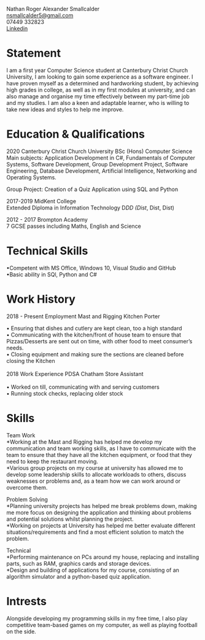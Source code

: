 Nathan Roger Alexander Smallcalder <br>
nsmallcalder5@gmail.com <br>
07449 332823 <br>
[Linkedin](https://www.linkedin.com/in/nathan-smallcalder-b83673209/)<br>



# Statement
I am a first year Computer Science student at Canterbury Christ Church University, I am looking to gain some experience as a software engineer. I have proven myself as a determined and hardworking student, by achieving high grades in college, as well as in my first modules at university, and can also manage and organise my time effectively between my part-time job and my studies. I am also a keen and adaptable learner, who is willing to take new ideas and styles to help me improve.

# Education & Qualifications
2020 		Canterbury Christ Church University    					           BSc (Hons) Computer Science <br>
Main subjects: Application Development in C#, Fundamentals of Computer Systems, Software Development, Group Development Project, Software Engineering, 
Database Development, Artificial Intelligence, Networking and Operating Systems.

Group Project: Creation of a Quiz Application using SQL and Python 

2017-2019	MidKent College <br>
Extended Diploma in Information Technology D*DD (Dist*, Dist, Dist)

2012 - 2017	Brompton Academy <br>
7 GCSE passes including Maths, English and Science

# Technical Skills 

•Competent with MS Office, Windows 10, Visual Studio and GitHub <br>
•Basic ability in SQl, Python and C# 

# Work History

2018 - Present   Employment 		Mast and Rigging 			Kitchen Porter

•	Ensuring that dishes and cutlery are kept clean, too a high standard<br>
•	Communicating with the kitchen/front of house team to ensure that Pizzas/Desserts are sent out on time, with other food to meet consumer’s needs.<br>
•	Closing equipment and making sure the sections are cleaned before closing the Kitchen<br>
<br>
2018	Work Experience 		PDSA Chatham			Store Assistant	<br>		
•	Worked on till, communicating with and serving customers <br>
•	Running stock checks, replacing older stock<br>


# Skills
Team Work	 <br> 
*Working at the Mast and Rigging has helped me develop my communication and team working skills, as I have to communicate with the team to ensure that they have all              the kitchen equipment, or food that they need to keep the restaurant moving.<br>
*Various group projects on my course at university has allowed me to develop some leadership skills to allocate workloads to others, discuss weaknesses or                        problems and, as a team how we can work around or overcome them.<br>

Problem Solving <br>
*Planning university projects has helped me break problems down, making me more focus on designing the application and thinking about problems and potential                     solutions whilst planning the project.<br>
*Working on projects at University has helped me better evaluate different situations/requirements and find a most efficient solution to match the problem.<br>

Technical	 <br>
*Performing maintenance on PCs around my house, replacing and installing parts, such as RAM, graphics cards and storage devices.<br>
*Design and building of applications for my course, consisting of an algorithm simulator and a python-based quiz application.<br>


# Intrests

Alongside developing my programming skills in my free time, I also play competitive team-based games on my computer, as well as playing football on the side.


